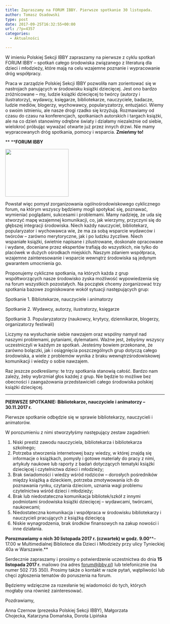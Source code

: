 ```yaml
---
title: Zapraszamy na FORUM IBBY. Pierwsze spotkanie 30 listopada.
author: Tomasz Osadowski
type: post
date: 2017-09-25T16:32:55+00:00
url: /?p=4357
categories:
  - Aktualności

---
```

W imieniu Polskiej Sekcji IBBY zapraszamy na pierwsze z cyklu spotkań FORUM IBBY – spotkań całego środowiska związanego z literaturą dla dzieci i młodzieży, które mają na celu wzajemne poznanie i wypracowanie dróg współpracy.

Praca w zarządzie Polskiej Sekcji IBBY pozwoliła nam zorientować się w nastrojach panujących w środowisku książki dziecięcej. Jest ono bardzo zróżnicowane – my, ludzie książki dziecięcej to twórcy (autorzy i ilustratorzy), wydawcy, księgarze, bibliotekarze, nauczyciele, badacze, ludzie mediów, blogerzy, wychowawcy, popularyzatorzy, entuzjaści. Wiemy o swoim istnieniu, ale nasze drogi rzadko się krzyżują. Rozmawiamy od czasu do czasu na konferencjach, spotkaniach autorskich i targach książki, ale na co dzień stanowimy odrębne światy i działamy niezależnie od siebie, wielokroć próbując wyważać otwarte już przez innych drzwi. Nie mamy wypracowanych dróg spotkania, pomocy i wsparcia. **Zmieńmy to!**

** ****FORUM IBBY**

<img class="alignnone size-full wp-image-4033" src="http://www.ibby.pl/wp-content/uploads/2017/03/ibby-i-liście.jpg" alt="" width="200" height="150" srcset="http://www.ibby.pl/wp-content/uploads/2017/03/ibby-i-liście.jpg 200w, http://www.ibby.pl/wp-content/uploads/2017/03/ibby-i-liście-133x100.jpg 133w" sizes="(max-width: 200px) 100vw, 200px" />

Powstał więc pomysł zorganizowania ogólnośrodowiskowego cyklicznego forum, na którym wszyscy będziemy mogli spotykać się, poznawać, wymieniać poglądami, sukcesami i problemami. Mamy nadzieję, że uda się stworzyć mapę wzajemnej komunikacji, co, jak wierzymy, przyczyni się do głębszej integracji środowiska. Niech każdy nauczyciel, bibliotekarz, popularyzator i wychowawca wie, że ma za sobą wsparcie wydawców i twórców – zarówno merytoryczne, jak i po ludzku życzliwe. Niech wspaniałe książki, świetnie napisane i zilustrowane, doskonale opracowane i wydane, doceniane przez ekspertów trafiają do wszystkich, nie tylko do placówek w dużych ośrodkach miejskich. Naszym zdaniem współpraca, wzajemne zainteresowanie i wsparcie wewnątrz środowiska są jedynym gwarantem umocnienia go.

Proponujemy cykliczne spotkania, na których każda z grup współtworzących nasze środowisko zyska możliwość wypowiedzenia się na forum wszystkich pozostałych. Na początek chcemy zorganizować trzy spotkania bazowe zogniskowane wokół sytuacji następujących grup:

Spotkanie 1. Bibliotekarze, nauczyciele i animatorzy

Spotkanie 2. Wydawcy, autorzy, ilustratorzy, księgarze

Spotkanie 3. Popularyzatorzy (naukowcy, krytycy, dziennikarze, blogerzy, organizatorzy festiwali)

Liczymy na wysłuchanie siebie nawzajem oraz wspólny namysł nad naszymi problemami, pytaniami, dylematami. Ważne jest, żebyśmy wszyscy uczestniczyli w każdym ze spotkań. Jesteśmy bowiem przekonane, że zarówno bolączki, jak i osiągnięcia poszczególnych grup dotyczą całego środowiska, a wiele z problemów wynika z braku wewnątrzśrodowiskowej komunikacji i wiedzy o sobie nawzajem.

Raz jeszcze podkreślamy: te trzy spotkania stanowią całość. Bardzo nam zależy, żeby wybrzmiał głos każdej z grup. Nie będzie to możliwe bez obecności i zaangażowania przedstawicieli całego środowiska polskiej książki dziecięcej.

* * *

**PIERWSZE SPOTKANIE: Bibliotekarze, nauczyciele i animatorzy &#8211; 30.11.2017 r.**

Pierwsze spotkanie odbędzie się w sprawie bibliotekarzy, nauczycieli i animatorów.

W porozumieniu z nimi stworzyłyśmy następujący zestaw zagadnień:

  1. Niski prestiż zawodu nauczyciela, bibliotekarza i bibliotekarza szkolnego;
  2. Potrzeba stworzenia internetowej bazy wiedzy, w której znajdą się informacje o książkach, pomysły i gotowe materiały do pracy z nimi, artykuły naukowe lub raporty z badań dotyczących tematyki książki dziecięcej i czytelnictwa dzieci i młodzieży;
  3. Brak świadomości i wiedzy wśród rodziców – dorosłych pośredników między książką a dzieckiem, potrzeba zmotywowania ich do poznawania rynku, czytania dzieciom, uznania wagi problemu czytelnictwa wśród dzieci i młodzieży;
  4. Brak lub niedostateczna komunikacja bibliotek/szkół z innymi podmiotami środowiska książki dziecięcej – wydawcami, twórcami, naukowcami;
  5. Niedostateczna komunikacja i współpraca w środowisku bibliotekarzy i nauczycieli pracujących z książką dziecięcą
  6. Niskie wynagrodzenia, brak środków finansowych na zakup nowości i inne działania.

**Porozmawiamy o nich 30 listopada 2017 r. (czwartek) w godz. 9.00****–17.00 w Multimedialnej Bibliotece dla Dzieci i Młodzieży przy ulicy Tynieckiej 40a w Warszawie.**

Serdecznie zapraszamy i prosimy o potwierdzenie uczestnictwa do dnia **15 listopada 2017 r.** mailowo (na adres <forum@ibby.pl>) lub telefonicznie (na numer 502 735 350). Prosimy także o kontakt w razie pytań, wątpliwości lub chęci zgłoszenia tematów do poruszenia na forum.

Będziemy wdzięczne za rozesłanie tej wiadomości do tych, których mogłaby ona również zainteresować.

Pozdrawiamy,

Anna Czernow (prezeska Polskiej Sekcji IBBY), Małgorzata Chojecka, Katarzyna Domańska, Dorota Lipińska